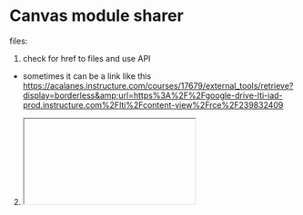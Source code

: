 # Canvas module sharer

files:
1. check <a> for href to files and use API
- sometimes it can be a link like this https://acalanes.instructure.com/courses/17679/external_tools/retrieve?display=borderless&amp;url=https%3A%2F%2Fgoogle-drive-lti-iad-prod.instructure.com%2Flti%2Fcontent-view%2Frce%2F239832409
2. <iframe> src for video, no API (maybe just leave the page as is)